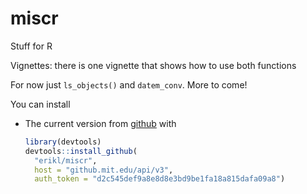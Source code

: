miscr
======

Stuff for R

Vignettes: there is one vignette that shows how to use both functions

For now just `ls_objects()` and `datem_conv`. More to come!

You can install 

-  The current version from [github](https://github.com/eloualiche/miscr) with

	```R
	library(devtools)
	devtools::install_github(
	  "erikl/miscr", 
	  host = "github.mit.edu/api/v3", 
	  auth_token = "d2c545def9a8e8d8e3bd9be1fa18a815dafa09a8")
	```
